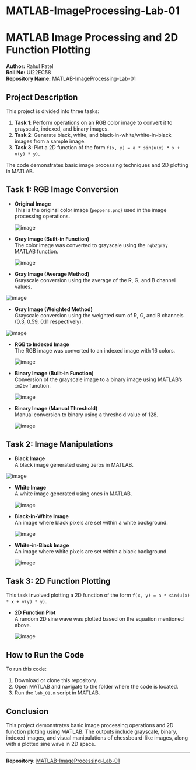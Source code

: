 # MATLAB-ImageProcessing-Lab-01
# MATLAB Image Processing and 2D Function Plotting

**Author:** Rahul Patel  
**Roll No:** UI22EC58  
**Repository Name:** MATLAB-ImageProcessing-Lab-01

## Project Description

This project is divided into three tasks:
1. **Task 1**: Perform operations on an RGB color image to convert it to grayscale, indexed, and binary images.
2. **Task 2**: Generate black, white, and black-in-white/white-in-black images from a sample image.
3. **Task 3**: Plot a 2D function of the form `f(x, y) = a * sin(u(x) * x + v(y) * y)`.

The code demonstrates basic image processing techniques and 2D plotting in MATLAB.

## Task 1: RGB Image Conversion

- **Original Image**  
  This is the original color image (`peppers.png`) used in the image processing operations.

  ![image](https://github.com/user-attachments/assets/a59a7b5b-a737-4e9b-b494-1a74381beaab)


- **Gray Image (Built-in Function)**  
  The color image was converted to grayscale using the `rgb2gray` MATLAB function.

  ![image](https://github.com/user-attachments/assets/1f9a0283-2d83-4acc-82e0-84de1cb92514)


- **Gray Image (Average Method)**  
  Grayscale conversion using the average of the R, G, and B channel values.

 ![image](https://github.com/user-attachments/assets/d09fa943-b371-4712-b572-dc6b65fb8497)

- **Gray Image (Weighted Method)**  
  Grayscale conversion using the weighted sum of R, G, and B channels (0.3, 0.59, 0.11 respectively).

 ![image](https://github.com/user-attachments/assets/59d36ba1-52a2-4ed5-b33b-bbd5a82d5fed)


- **RGB to Indexed Image**  
  The RGB image was converted to an indexed image with 16 colors.

  ![image](https://github.com/user-attachments/assets/c3c8391d-2c48-4f5c-94a4-dccead5af286)


- **Binary Image (Built-in Function)**  
  Conversion of the grayscale image to a binary image using MATLAB’s `im2bw` function.

  ![image](https://github.com/user-attachments/assets/f1a9686b-2985-4187-ad1c-b637258e3b8b)


- **Binary Image (Manual Threshold)**  
  Manual conversion to binary using a threshold value of 128.

  ![image](https://github.com/user-attachments/assets/07104780-14a6-45b6-9033-0bc93f86499a)


## Task 2: Image Manipulations

- **Black Image**  
  A black image generated using zeros in MATLAB.

 ![image](https://github.com/user-attachments/assets/dfac600e-c933-46e4-89a3-0c8fa3cd0bc1)


- **White Image**  
  A white image generated using ones in MATLAB.

  ![image](https://github.com/user-attachments/assets/8967f4d1-df20-458d-aa43-fe736c39f4c8)

- **Black-in-White Image**  
  An image where black pixels are set within a white background.

  ![image](https://github.com/user-attachments/assets/53e660f0-e540-456f-9446-b6a873c8285a)


- **White-in-Black Image**  
  An image where white pixels are set within a black background.

  ![image](https://github.com/user-attachments/assets/37546845-64b9-49dd-9c80-0ff9a2edc231)


## Task 3: 2D Function Plotting

This task involved plotting a 2D function of the form `f(x, y) = a * sin(u(x) * x + v(y) * y)`.

- **2D Function Plot**  
  A random 2D sine wave was plotted based on the equation mentioned above.

  ![image](https://github.com/user-attachments/assets/a5a2351b-4036-49f5-9827-e63bca757161)


## How to Run the Code

To run this code:
1. Download or clone this repository.
2. Open MATLAB and navigate to the folder where the code is located.
3. Run the `lab_01.m` script in MATLAB.

## Conclusion

This project demonstrates basic image processing operations and 2D function plotting using MATLAB. The outputs include grayscale, binary, indexed images, and visual manipulations of chessboard-like images, along with a plotted sine wave in 2D space.

---

**Repository**: [MATLAB-ImageProcessing-Lab-01](https://github.com/RAHULPATEL2002/MATLAB-ImageProcessing-Lab-01)

